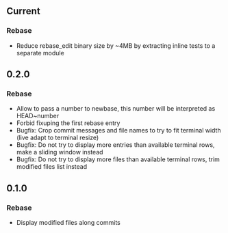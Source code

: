 ## Current
### Rebase
- Reduce rebase_edit binary size by ~4MB by extracting inline tests to a separate module

## 0.2.0
### Rebase
- Allow to pass a number to newbase, this number will be interpreted as HEAD~number
- Forbid fixuping the first rebase entry
- Bugfix: Crop commit messages and file names to try to fit terminal width (live adapt to terminal resize)
- Bugfix: Do not try to display more entries than available terminal rows, make a sliding window instead
- Bugfix: Do not try to display more files than available terminal rows, trim modified files list instead

## 0.1.0
### Rebase
- Display modified files along commits